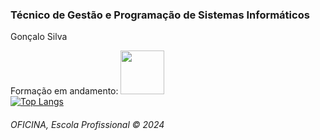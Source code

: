 <h3>Técnico de Gestão e Programação de Sistemas Informáticos</h3>
<p>Gonçalo Silva</p>
Formação em andamento:

<img src="https://hermes.dio.me/tracks/aa71615b-e701-4cec-bb64-71ba6974c5fe.png" width="70">

<div style="width: 200px;">
<a href="https://github.com/SeuPerfilAqui/github-readme-stats">
  <img src="https://github-readme-stats.vercel.app/api/top-langs/?username=SeuPerfilAqui&langs_count=8" alt="Top Langs" />
</a>
</div>

<h6>OFICINA, Escola Profissional &copy; 2024</h6>
